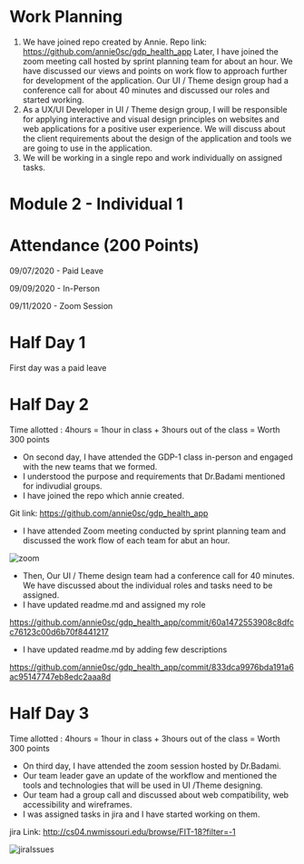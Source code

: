 # Work Planning
1. We have joined repo created by Annie.
Repo link: https://github.com/annie0sc/gdp_health_app
Later, I have joined the zoom meeting call hosted by sprint planning team for about an hour.
We have discussed our views and points on work flow to approach further for development of the application. Our UI / Theme design group had a conference call for about 40 minutes and discussed our roles and started working.
1. As a UX/UI Developer in UI / Theme design group, I will be responsible for applying interactive and visual design principles on websites and web applications for a positive user experience. We will discuss about the client requirements about the design of the application and tools we are going to use in the application. 
1. We will be working in a single repo and work individually on assigned tasks.

# Module 2 - Individual 1

# Attendance (200 Points)

09/07/2020 - Paid Leave

09/09/2020 - In-Person

09/11/2020 - Zoom Session


# Half Day 1

First day was a paid leave

# Half Day 2
Time allotted : 4hours = 1hour in class + 3hours out of the class = Worth 300 points

- On second day, I have attended the GDP-1 class in-person and engaged with the new teams that we formed. 
- I understood the purpose and requirements that Dr.Badami mentioned for indivudial groups.
- I have joined the repo which annie created.


Git link: https://github.com/annie0sc/gdp_health_app
- I have attended Zoom meeting conducted by sprint planning team and discussed the work flow of each team for abut an hour.

![zoom](https://github.com/annie0sc/gdp_health_app/blob/master/Design_UI_and_Themes/Contributions/Sindhu/zoom%20team%20lead.PNG)

- Then, Our UI / Theme design team had a conference call for 40 minutes. We have discussed about the individual roles and tasks need to be assigned.
- I have updated readme.md and assigned my role 

https://github.com/annie0sc/gdp_health_app/commit/60a1472553908c8dfcc76123c00d6b70f8441217

- I have updated readme.md by adding few descriptions

https://github.com/annie0sc/gdp_health_app/commit/833dca9976bda191a6ac95147747eb8edc2aaa8d

# Half Day 3
Time allotted : 4hours = 1hour in class + 3hours out of the class = Worth 300 points

- On third day, I have attended the zoom session hosted by Dr.Badami. 
- Our team leader gave an update of the workflow and mentioned the tools and technologies that will be used in UI /Theme designing.
- Our team had a group call and discussed about web compatibility, web accessibility and wireframes.
- I was assigned tasks in jira and I have started working on them.

jira Link: http://cs04.nwmissouri.edu/browse/FIT-18?filter=-1

![jiraIssues](https://github.com/annie0sc/gdp_health_app/blob/master/Design_UI_and_Themes/Contributions/Sindhu/issues.PNG)









